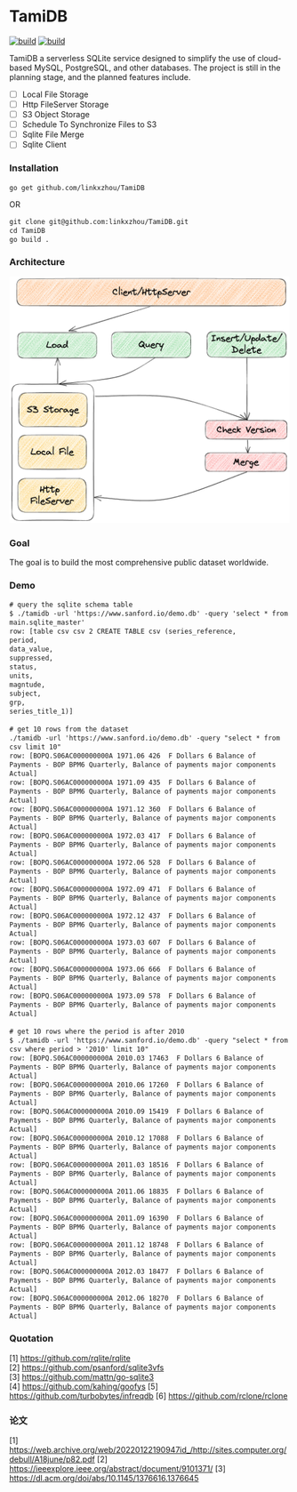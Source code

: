 # TamiDB 

[![build](https://github.com/linkxzhou/TamiDB/actions/workflows/build1.21.yml/badge.svg)](https://github.com/linkxzhou/TamiDB/actions/workflows/build1.20.yml)
[![build](https://github.com/linkxzhou/TamiDB/actions/workflows/build1.21.yml/badge.svg)](https://github.com/linkxzhou/TamiDB/actions/workflows/build1.21.yml)

TamiDB a serverless SQLite service designed to simplify the use of cloud-based MySQL, PostgreSQL, and other databases. The project is still in the planning stage, and the planned features include.

- [ ] Local File Storage
- [ ] Http FileServer Storage
- [ ] S3 Object Storage
- [ ] Schedule To Synchronize Files to S3
- [ ] Sqlite File Merge
- [ ] Sqlite Client

### Installation

```
go get github.com/linkxzhou/TamiDB
```
OR
```
git clone git@github.com:linkxzhou/TamiDB.git
cd TamiDB
go build .
```

### Architecture
![avatar](./arch.png)

### Goal

The goal is to build the most comprehensive public dataset worldwide.


### Demo

```
# query the sqlite schema table
$ ./tamidb -url 'https://www.sanford.io/demo.db' -query 'select * from main.sqlite_master'
row: [table csv csv 2 CREATE TABLE csv (series_reference,
period,
data_value,
suppressed,
status,
units,
magntude,
subject,
grp,
series_title_1)]

# get 10 rows from the dataset
./tamidb -url 'https://www.sanford.io/demo.db' -query "select * from csv limit 10"
row: [BOPQ.S06AC000000000A 1971.06 426  F Dollars 6 Balance of Payments - BOP BPM6 Quarterly, Balance of payments major components Actual]
row: [BOPQ.S06AC000000000A 1971.09 435  F Dollars 6 Balance of Payments - BOP BPM6 Quarterly, Balance of payments major components Actual]
row: [BOPQ.S06AC000000000A 1971.12 360  F Dollars 6 Balance of Payments - BOP BPM6 Quarterly, Balance of payments major components Actual]
row: [BOPQ.S06AC000000000A 1972.03 417  F Dollars 6 Balance of Payments - BOP BPM6 Quarterly, Balance of payments major components Actual]
row: [BOPQ.S06AC000000000A 1972.06 528  F Dollars 6 Balance of Payments - BOP BPM6 Quarterly, Balance of payments major components Actual]
row: [BOPQ.S06AC000000000A 1972.09 471  F Dollars 6 Balance of Payments - BOP BPM6 Quarterly, Balance of payments major components Actual]
row: [BOPQ.S06AC000000000A 1972.12 437  F Dollars 6 Balance of Payments - BOP BPM6 Quarterly, Balance of payments major components Actual]
row: [BOPQ.S06AC000000000A 1973.03 607  F Dollars 6 Balance of Payments - BOP BPM6 Quarterly, Balance of payments major components Actual]
row: [BOPQ.S06AC000000000A 1973.06 666  F Dollars 6 Balance of Payments - BOP BPM6 Quarterly, Balance of payments major components Actual]
row: [BOPQ.S06AC000000000A 1973.09 578  F Dollars 6 Balance of Payments - BOP BPM6 Quarterly, Balance of payments major components Actual]

# get 10 rows where the period is after 2010
$ ./tamidb -url 'https://www.sanford.io/demo.db' -query "select * from csv where period > '2010' limit 10"
row: [BOPQ.S06AC000000000A 2010.03 17463  F Dollars 6 Balance of Payments - BOP BPM6 Quarterly, Balance of payments major components Actual]
row: [BOPQ.S06AC000000000A 2010.06 17260  F Dollars 6 Balance of Payments - BOP BPM6 Quarterly, Balance of payments major components Actual]
row: [BOPQ.S06AC000000000A 2010.09 15419  F Dollars 6 Balance of Payments - BOP BPM6 Quarterly, Balance of payments major components Actual]
row: [BOPQ.S06AC000000000A 2010.12 17088  F Dollars 6 Balance of Payments - BOP BPM6 Quarterly, Balance of payments major components Actual]
row: [BOPQ.S06AC000000000A 2011.03 18516  F Dollars 6 Balance of Payments - BOP BPM6 Quarterly, Balance of payments major components Actual]
row: [BOPQ.S06AC000000000A 2011.06 18835  F Dollars 6 Balance of Payments - BOP BPM6 Quarterly, Balance of payments major components Actual]
row: [BOPQ.S06AC000000000A 2011.09 16390  F Dollars 6 Balance of Payments - BOP BPM6 Quarterly, Balance of payments major components Actual]
row: [BOPQ.S06AC000000000A 2011.12 18748  F Dollars 6 Balance of Payments - BOP BPM6 Quarterly, Balance of payments major components Actual]
row: [BOPQ.S06AC000000000A 2012.03 18477  F Dollars 6 Balance of Payments - BOP BPM6 Quarterly, Balance of payments major components Actual]
row: [BOPQ.S06AC000000000A 2012.06 18270  F Dollars 6 Balance of Payments - BOP BPM6 Quarterly, Balance of payments major components Actual]
```


### Quotation
[1] https://github.com/rqlite/rqlite  
[2] https://github.com/psanford/sqlite3vfs  
[3] https://github.com/mattn/go-sqlite3  
[4] https://github.com/kahing/goofys
[5] https://github.com/turbobytes/infreqdb
[6] https://github.com/rclone/rclone

### 论文
[1] https://web.archive.org/web/20220122190947id_/http://sites.computer.org/debull/A18june/p82.pdf
[2] https://ieeexplore.ieee.org/abstract/document/9101371/
[3] https://dl.acm.org/doi/abs/10.1145/1376616.1376645